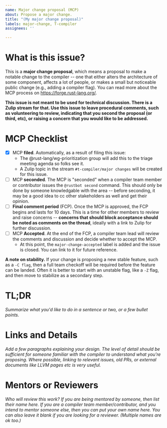 ```yaml
---
name: Major change proposal (MCP)
about: Propose a major change.
title: "(My major change proposal)"
labels: major-change, T-compiler
assignees: ''

---
```


# What is this issue?

This is a **major change proposal**, which means a proposal to make a notable change to the compiler -- one that either alters the architecture of some component, affects a lot of people, or makes a small but noticeable public change (e.g., adding a compiler flag). You can read more about the MCP process on https://forge.rust-lang.org/.

**This issue is not meant to be used for technical discussion. There is a Zulip stream for that. Use this issue to leave procedural comments, such as volunteering to review, indicating that you second the proposal (or third, etc), or raising a concern that you would like to be addressed.**

# MCP Checklist

* [x] MCP **filed**. Automatically, as a result of filing this issue:
  * The @rust-lang/wg-prioritization group will add this to the triage meeting agenda so folks see it.
  * A Zulip topic in the stream `#t-compiler/major changes` will be created for this issue.
* [ ] MCP **seconded**. The MCP is "seconded" when a compiler team member or contributor issues the `@rustbot second` command. This should only be done by someone knowledgable with the area -- before seconding, it may be a good idea to cc other stakeholders as well and get their opinion.
* [ ] **Final comment period** (FCP). Once the MCP is approved, the FCP begins and lasts for 10 days. This is a time for other members to review and raise concerns -- **concerns that should block acceptance should be noted as comments on the thread**, ideally with a link to Zulip for further discussion.
* [ ] MCP **Accepted**. At the end of the FCP, a compiler team lead will review the comments and discussion and decide whether to accept the MCP.
  * At this point, the `major-change-accepted` label is added and the issue is closed. You can link to it for future reference.
  
**A note on stability.** If your change is proposing a new stable feature, such as a `-C flag`, then a full team checkoff will be required before the feature can be landed. Often it is better to start with an unstable flag, like a `-Z` flag, and then move to stabilize as a secondary step.

# TL;DR

*Summarize what you'd like to do in a sentence or two, or a few bullet points.*

# Links and Details

*Add a few paragraphs explaining your design. The level of detail should be
sufficient for someone familiar with the compiler to understand what you're
proposing. Where possible, linking to relevant issues, old PRs, or external
documents like LLVM pages etc is very useful.*

# Mentors or Reviewers

*Who will review this work? If you are being mentored by someone, then list
their name here. If you are a compiler team member/contributor, and you
intend to mentor someone else, then you can put your own name here. You can
also leave it blank if you are looking for a reviewer. (Multiple names are ok
too.)*
